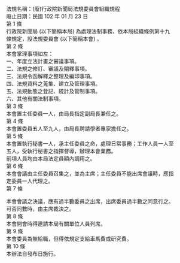法規名稱：(廢)行政院新聞局法規委員會組織規程  
廢止日期：民國 102 年 01 月 23 日  
第 1 條  
行政院新聞局 (以下簡稱本局) 為處理法制事務，依本局組織條例第十九  
條規定，設法規委員會 (以下簡稱本會) 。  
第 2 條  
本會掌理事項如左：  
一、年度立法計畫之審議事項。  
二、法規之修訂、審議及闡釋事項。  
三、法規令函解釋之整理及編印事項。  
四、法規資料之蒐集、建立及管理事項。  
五、法規動態之登記、統計及管制事項。  
六、其他有關法制事項。  
第 3 條  
本會置主任委員一人，由局長指定副局長兼任之。  
第 4 條  
本會置委員五人至九人，由局長聘請學者專家擔任之。  
第 5 條  
本會置執行秘書一人，承主任委員之命，處理日常事務；工作人員一人至  
五人，受執行秘書之指揮督導，辦理本會業務。  
前項人員均由本局法定員額內調用之。  
第 6 條  
本會會議由主任委員召集之，並為主席；主任委員不能出席會議時，應指  
定委員一人代理之。  
第 7 條  


本會會議之決議，應有過半數委員之出席，出席委員過半數之同意行之。  
可否同數時，由主席裁決之。  
第 8 條  
本會開會時得邀請本局有關單位人員列席。  
第 9 條  
本會委員為無給職，但得依規定支給車馬費或研究費。  
第 10 條  
本辦法自發布日施行。  


